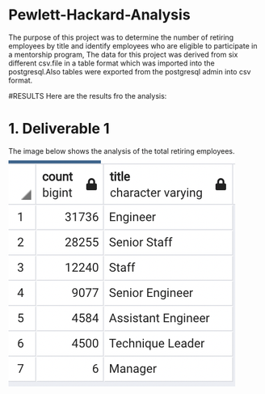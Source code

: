 # Pewlett-Hackard-Analysis
The purpose of this project was to determine the number of retiring employees by title and identify employees who are eligible to participate in a mentorship program, The data for this project was derived from six different csv.file in a table format which was imported into the postgresql.Also tables were exported from the postgresql admin into csv format.

#RESULTS
Here are the results fro the analysis:

# 1. Deliverable 1
The image below shows the analysis of the total retiring employees.
![image](https://github.com/Thaofeeqat/Pewlett-Hackard-Analysis/blob/main/Data/Retiring%20employee.png)

